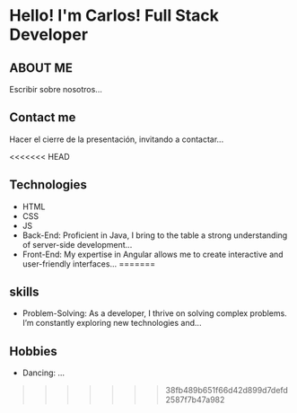 # Hello! I'm Carlos! Full Stack Developer

## ABOUT ME

Escribir sobre nosotros...

## Contact me

Hacer el cierre de la presentación, invitando a contactar...

<<<<<<< HEAD
## Technologies

- HTML
- CSS
- JS
- Back-End: Proficient in Java, I bring to the table a strong understanding of server-side development...
- Front-End: My expertise in Angular allows me to create interactive and user-friendly interfaces...
=======
## skills

- Problem-Solving: As a developer, I thrive on solving complex problems. I’m constantly exploring new technologies and...

## Hobbies

- Dancing: ...
>>>>>>> 38fb489b651f66d42d899d7defd2587f7b47a982
